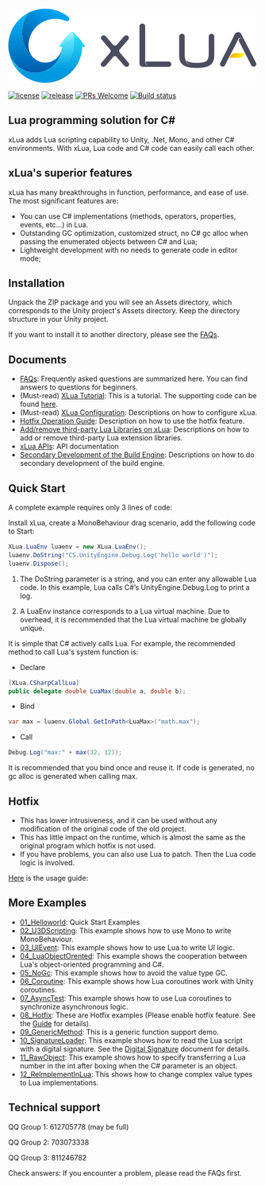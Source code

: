 ![](Assets/XLua/Doc/xLua.png)

[![license](http://img.shields.io/badge/license-MIT-blue.svg)](https://github.com/Tencent/xLua/blob/master/LICENSE.TXT)
[![release](https://img.shields.io/badge/release-v2.1.15-blue.svg)](https://github.com/Tencent/xLua/releases)
[![PRs Welcome](https://img.shields.io/badge/PRs-welcome-blue.svg)](https://github.com/Tencent/xLua/pulls)
[![Build status](https://travis-ci.org/Tencent/xLua.svg?branch=master)](https://travis-ci.org/Tencent/xLua)

## Lua programming solution for C#

xLua adds Lua scripting capability to Unity, .Net, Mono, and other C# environments. With xLua, Lua code and C# code can easily call each other.

## xLua's superior features

xLua has many breakthroughs in function, performance, and ease of use. The most significant features are:

* You can use C# implementations (methods, operators, properties, events, etc...) in Lua.
* Outstanding GC optimization, customized struct, no C# gc alloc when passing the enumerated objects between C# and Lua;
* Lightweight development with no needs to generate code in editor mode;

## Installation

Unpack the ZIP package and you will see an Assets directory, which corresponds to the Unity project's Assets directory. Keep the directory structure in your Unity project.

If you want to install it to another directory, please see the [FAQs](Assets/XLua/Doc/Faq_EN.md).

## Documents

* [FAQs](Assets/XLua/Doc/Faq_EN.md): Frequently asked questions are summarized here. You can find answers to questions for beginners.
* (Must-read) [XLua Tutorial](Assets/XLua/Doc/XLua_Tutorial_EN.md): This is a tutorial. The supporting code can be found [here](Assets/XLua/Tutorial/).
* (Must-read) [XLua Configuration](Assets/XLua/Doc/Configure_EN.md): Descriptions on how to configure xLua.
* [Hotfix Operation Guide](Assets/XLua/Doc/Hotfix_EN.md): Description on how to use the hotfix feature.
* [Add/remove third-party Lua Libraries on xLua](Assets/XLua/Doc/Add_Remove_Lua_Lib.md): Descriptions on how to add or remove third-party Lua extension libraries.
* [xLua APIs](Assets/XLua/Doc/XLua_API_EN.md): API documentation
* [Secondary Development of the Build Engine](Assets/XLua/Doc/Custom_Generate_EN.md): Descriptions on how to do secondary development of the build engine.

## Quick Start

A complete example requires only 3 lines of code:

Install xLua, create a MonoBehaviour drag scenario, add the following code to Start:

```csharp
XLua.LuaEnv luaenv = new XLua.LuaEnv();
luaenv.DoString("CS.UnityEngine.Debug.Log('hello world')");
luaenv.Dispose();
```

1. The DoString parameter is a string, and you can enter any allowable Lua code. In this example, Lua calls C#’s UnityEngine.Debug.Log to print a log.

2. A LuaEnv instance corresponds to a Lua virtual machine. Due to overhead, it is recommended that the Lua virtual machine be globally unique.

It is simple that C# actively calls Lua. For example, the recommended method to call Lua's system function is:

* Declare

```csharp
[XLua.CSharpCallLua]
public delegate double LuaMax(double a, double b);
```

* Bind

```csharp
var max = luaenv.Global.GetInPath<LuaMax>("math.max");
```

* Call

```csharp
Debug.Log("max:" + max(32, 12));
```

It is recommended that you bind once and reuse it. If code is generated, no gc alloc is generated when calling max.

## Hotfix

* This has lower intrusiveness, and it can be used without any modification of the original code of the old project.
* This has little impact on the runtime, which is almost the same as the original program which hotfix is not used.
* If you have problems, you can also use Lua to patch. Then the Lua code logic is involved.

[Here](Assets/XLua/Doc/Hotfix_EN.md) is the usage guide:

## More Examples

* [01_Helloworld](Assets/XLua/Examples/01_Helloworld/): Quick Start Examples
* [02_U3DScripting](Assets/XLua/Examples/02_U3DScripting/): This example shows how to use Mono to write MonoBehaviour.
* [03_UIEvent](Assets/XLua/Examples/03_UIEvent/): This example shows how to use Lua to write UI logic.
* [04_LuaObjectOrented](Assets/XLua/Examples/04_LuaObjectOrented/): This example shows the cooperation between Lua's object-oriented programming and C#.
* [05_NoGc](Assets/XLua/Examples/05_NoGc/): This example shows how to avoid the value type GC.
* [06_Coroutine](Assets/XLua/Examples/06_Coroutine/): This example shows how Lua coroutines work with Unity coroutines.
* [07_AsyncTest](Assets/XLua/Examples/07_AsyncTest/): This example shows how to use Lua coroutines to synchronize asynchronous logic.
* [08_Hotfix](Assets/XLua/Examples/08_Hotfix/): These are Hotfix examples (Please enable hotfix feature. See the [Guide](Assets/XLua/Doc/Hotfix_EN.md) for details).
* [09_GenericMethod](Assets/XLua/Examples/09_GenericMethod/): This is a generic function support demo.
* [10_SignatureLoader](Assets/XLua/Examples/10_SignatureLoader/): This example shows how to read the Lua script with a digital signature. See the [Digital Signature](Assets/XLua/Doc/signature.md) document for details.
* [11_RawObject](Assets/XLua/Examples/11_RawObject/): This example shows how to specify transferring a Lua number in the int after boxing when the C# parameter is an object.
* [12_ReImplementInLua](Assets/XLua/Examples/12_ReImplementInLua/): This shows how to change complex value types to Lua implementations.

## Technical support

QQ Group 1: 612705778 (may be full)

QQ Group 2: 703073338

QQ Group 3: 811246782

Check answers: If you encounter a problem, please read the FAQs first.

